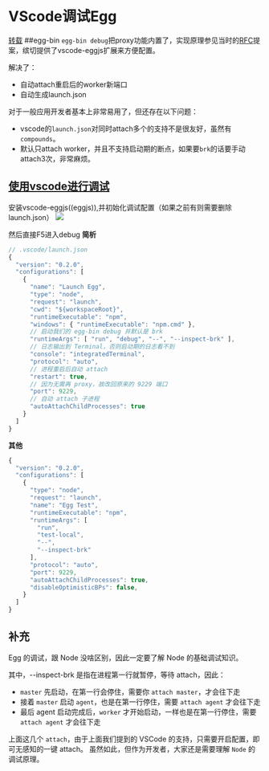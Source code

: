 # VScode调试Egg

[转载](https://github.com/atian25/blog/issues/25)
##egg-bin
`egg-bin debug`把proxy功能内置了，实现原理参见当时的[RFC](https://github.com/eggjs/egg/issues/1376)提案，缤切提供了vscode-eggjs扩展来方便配置。

解决了：
- 自动attach重启后的worker新端口
- 自动生成launch.json

对于一般应用开发者基本上非常易用了，但还存在以下问题：
- vscode的`launch.json`对同时attach多个的支持不是很友好，虽然有`compounds`。
- 默认只attach worker，并且不支持启动期的断点，如果要`brk`的话要手动attach3次，非常麻烦。

## [使用vscode进行调试](https://eggjs.org/zh-cn/core/development.html#%E4%BD%BF%E7%94%A8-vscode-%E8%BF%9B%E8%A1%8C%E8%B0%83%E8%AF%95)

安装vscode-eggjs((eggjs)),并初始化调试配置（如果之前有则需要删除launch.json）
![](https://user-images.githubusercontent.com/227713/35962084-0f32e02e-0ceb-11e8-9c99-3d6ba597b4e6.png)

然后直接F5进入debug
**简析**

```js
// .vscode/launch.json
{
  "version": "0.2.0",
  "configurations": [
    {
      "name": "Launch Egg",
      "type": "node",
      "request": "launch",
      "cwd": "${workspaceRoot}",
      "runtimeExecutable": "npm",
      "windows": { "runtimeExecutable": "npm.cmd" },
      // 启动我们的 egg-bin debug 并默认是 brk
      "runtimeArgs": [ "run", "debug", "--", "--inspect-brk" ],
      // 日志输出到 Terminal，否则启动期的日志看不到
      "console": "integratedTerminal",
      "protocol": "auto",
      // 进程重启后自动 attach
      "restart": true,
      // 因为无需再 proxy，故改回原来的 9229 端口
      "port": 9229,
      // 自动 attach 子进程
      "autoAttachChildProcesses": true
    }
  ]
}
```

**其他**
```js
{
  "version": "0.2.0",
  "configurations": [
    {
      "type": "node",
      "request": "launch",
      "name": "Egg Test",
      "runtimeExecutable": "npm",
      "runtimeArgs": [
        "run",
        "test-local",
        "--",
        "--inspect-brk"
      ],
      "protocol": "auto",
      "port": 9229,
      "autoAttachChildProcesses": true,
      "disableOptimisticBPs": false,
    }
  ]
}
```
## 补充

Egg 的调试，跟 Node 没啥区别，因此一定要了解 Node 的基础调试知识。

其中，--inspect-brk 是指在进程第一行就暂停，等待 attach，因此：

- `master` 先启动，在第一行会停住，需要你 `attach master`，才会往下走
- 接着 `master` 启动 `agent`，也是在第一行停住，需要 `attach agent` 才会往下走
- 最后 agent 启动完成后，`worker` 才开始启动，一样也是在第一行停住，需要 `attach agent` 才会往下走

上面这几个 `attach`，由于上面我们提到的 VSCode 的支持，只需要开启配置，即可无感知的一键 attach。
虽然如此，但作为开发者，大家还是需要理解 `Node` 的调试原理。
